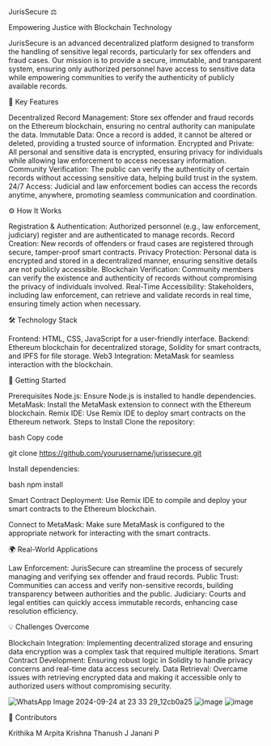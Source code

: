 JurisSecure ⚖️

Empowering Justice with Blockchain Technology

JurisSecure is an advanced decentralized platform designed to transform the handling of sensitive legal records, particularly for sex offenders and fraud cases. Our mission is to provide a secure, immutable, and transparent system, ensuring only authorized personnel have access to sensitive data while empowering communities to verify the authenticity of publicly available records.

🌟 Key Features

Decentralized Record Management: Store sex offender and fraud records on the Ethereum blockchain, ensuring no central authority can manipulate the data.
Immutable Data: Once a record is added, it cannot be altered or deleted, providing a trusted source of information.
Encrypted and Private: All personal and sensitive data is encrypted, ensuring privacy for individuals while allowing law enforcement to access necessary information.
Community Verification: The public can verify the authenticity of certain records without accessing sensitive data, helping build trust in the system.
24/7 Access: Judicial and law enforcement bodies can access the records anytime, anywhere, promoting seamless communication and coordination.

⚙️ How It Works

Registration & Authentication: Authorized personnel (e.g., law enforcement, judiciary) register and are authenticated to manage records.
Record Creation: New records of offenders or fraud cases are registered through secure, tamper-proof smart contracts.
Privacy Protection: Personal data is encrypted and stored in a decentralized manner, ensuring sensitive details are not publicly accessible.
Blockchain Verification: Community members can verify the existence and authenticity of records without compromising the privacy of individuals involved.
Real-Time Accessibility: Stakeholders, including law enforcement, can retrieve and validate records in real time, ensuring timely action when necessary.

🛠️ Technology Stack

Frontend: HTML, CSS, JavaScript for a user-friendly interface.
Backend: Ethereum blockchain for decentralized storage, Solidity for smart contracts, and IPFS for file storage.
Web3 Integration: MetaMask for seamless interaction with the blockchain.

🚀 Getting Started

Prerequisites
Node.js: Ensure Node.js is installed to handle dependencies.
MetaMask: Install the MetaMask extension to connect with the Ethereum blockchain.
Remix IDE: Use Remix IDE to deploy smart contracts on the Ethereum network.
Steps to Install
Clone the repository:

bash
Copy code

git clone https://github.com/yourusername/jurissecure.git

Install dependencies:

bash
npm install

Smart Contract Deployment:
Use Remix IDE to compile and deploy your smart contracts to the Ethereum blockchain.

Connect to MetaMask:
Make sure MetaMask is configured to the appropriate network for interacting with the smart contracts.

🌍 Real-World Applications

Law Enforcement: JurisSecure can streamline the process of securely managing and verifying sex offender and fraud records.
Public Trust: Communities can access and verify non-sensitive records, building transparency between authorities and the public.
Judiciary: Courts and legal entities can quickly access immutable records, enhancing case resolution efficiency.

💡 Challenges Overcome

Blockchain Integration: Implementing decentralized storage and ensuring data encryption was a complex task that required multiple iterations.
Smart Contract Development: Ensuring robust logic in Solidity to handle privacy concerns and real-time data access securely.
Data Retrieval: Overcame issues with retrieving encrypted data and making it accessible only to authorized users without compromising security.

![WhatsApp Image 2024-09-24 at 23 33 29_12cb0a25](https://github.com/user-attachments/assets/ca92c1a1-2456-4992-b83c-e3f9a0a9de86)
![image](https://github.com/user-attachments/assets/e578716e-3e8d-487a-b9d0-187238067861)
![image](https://github.com/user-attachments/assets/301bbb16-541d-4e8f-85bb-37b17c3749b5)


🤝 Contributors

Krithika M 
Arpita Krishna
Thanush J
Janani P

